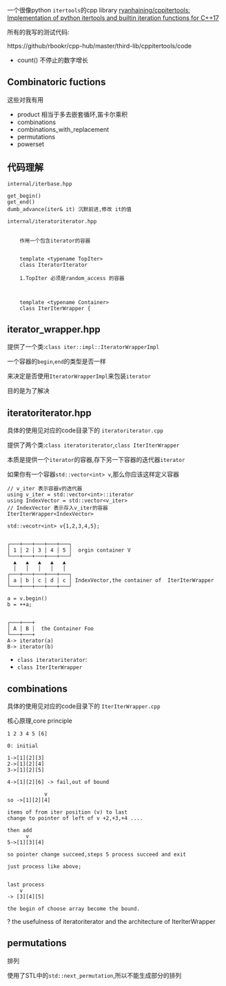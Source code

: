 
一个很像python `itertools`的cpp library
[ryanhaining/cppitertools: Implementation of python itertools and builtin iteration functions for C++17](https://github.com/ryanhaining/cppitertools)


所有的我写的测试代码: 

https://github/rbookr/cpp-hub/master/third-lib/cppitertools/code

- count() 不停止的数字增长

## Combinatoric fuctions

这些对我有用

- product 相当于多去嵌套循环,笛卡尔乘积
- combinations
- combinations_with_replacement
- permutations
- powerset

## 代码理解

`internal/iterbase.hpp`

```plaintext
get_begin()
get_end()
dumb_advance(iter& it) 沉默前进,修改 it的值
```

`internal/iteratoriterator.hpp`

```plaintext

    作用一个包含iterator的容器


    template <typename TopIter>
    class IteratorIterator

    1.TopIter 必须是random_access 的容器



    template <typename Container>
    class IterIterWrapper {
```

## iterator_wrapper.hpp

提供了一个类:`class iter::impl::IteratorWrapperImpl`

一个容器的`begin`,`end`的类型是否一样

来决定是否使用`IteratorWrapperImpl`来包装`iterator`

目的是为了解决

## iteratoriterator.hpp

具体的使用见对应的code目录下的 `iteratoriterator.cpp`

提供了两个类:`class iteratoriterator`,`class IterIterWrapper`


本质是提供一个`iterator`的容器,存下另一下容器的迭代器`iterator`

如果你有一个容器`std::vector<int> v`,那么你应该这样定义容器

```
// v_iter 表示容器v的迭代器
using v_iter = std::vector<int>::iterator
using IndexVector = std::vector<v_iter>
// IndexVector 表示存入v_iter的容器
IterIterWrapper<IndexVector>
```



```plaintext
std::vecotr<int> v{1,2,3,4,5};


┌───+───+───+───+───┐
│ 1 │ 2 │ 3 │ 4 │ 5 │  orgin container V
└───+───+───+───+───┘
  ▲   ▲   ▲   ▲   ▲
  │   │   │   │   │  
┌───+───+───+───+───┐
│ a │ b │ c │ d │ c │ IndexVector,the container of  IterIterWrapper
└───+───+───+───+───┘

a = v.begin()
b = ++a;


┌───+───+
│ A │ B │  the Container Foo
└───+───+
A-> iterator(a)
B-> iterator(b)

```

- `class iteratoriterator`: 
- `class IterIterWrapper`



## combinations

具体的使用见对应的code目录下的 `IterIterWrapper.cpp`

核心原理,core principle


```plaintext
1 2 3 4 5 [6]

0: initial 

1->[1][2][3]
2->[1][2][4]
3->[1][2][5]

4->[1][2][6] -> fail,out of bound

            v
so ->[1][2][4] 

items of from iter position (v) to last 
change to pointer of left of v +2,+3,+4 ....

then add
      v
5->[1][3][4] 

so pointer change succeed,steps 5 process succeed and exit

just process like above;


last process 
    v
-> [3][4][5]

the begin of choose array become the bound.

```

? the usefulness of iteratoriterator and the architecture of IterIterWrapper

## permutations

排列

使用了STL中的`std::next_permutation`,所以不能生成部分的排列
